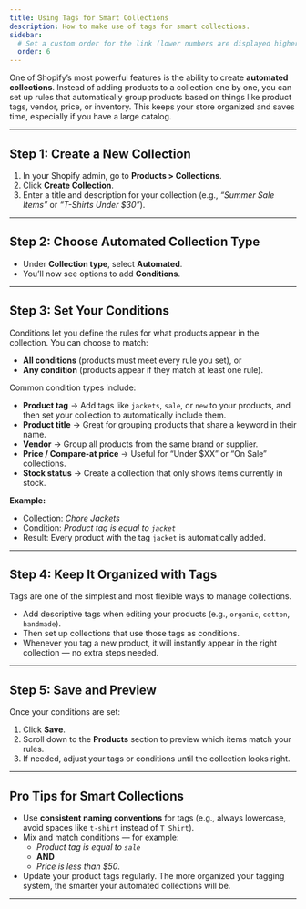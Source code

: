 ```yaml
---
title: Using Tags for Smart Collections
description: How to make use of tags for smart collections.
sidebar:
  # Set a custom order for the link (lower numbers are displayed higher up)
  order: 6
---
```


One of Shopify’s most powerful features is the ability to create **automated collections**. Instead of adding products to a collection one by one, you can set up rules that automatically group products based on things like product tags, vendor, price, or inventory. This keeps your store organized and saves time, especially if you have a large catalog.  

---

## Step 1: Create a New Collection  
1. In your Shopify admin, go to **Products > Collections**.  
2. Click **Create Collection**.  
3. Enter a title and description for your collection (e.g., *“Summer Sale Items”* or *“T-Shirts Under $30”*).  

---

## Step 2: Choose Automated Collection Type  
- Under **Collection type**, select **Automated**.  
- You’ll now see options to add **Conditions**.  

---

## Step 3: Set Your Conditions  
Conditions let you define the rules for what products appear in the collection. You can choose to match:  
- **All conditions** (products must meet every rule you set), or  
- **Any condition** (products appear if they match at least one rule).  

Common condition types include:  
- **Product tag** → Add tags like `jackets`, `sale`, or `new` to your products, and then set your collection to automatically include them.  
- **Product title** → Great for grouping products that share a keyword in their name.  
- **Vendor** → Group all products from the same brand or supplier.  
- **Price / Compare-at price** → Useful for “Under $XX” or “On Sale” collections.  
- **Stock status** → Create a collection that only shows items currently in stock.  

**Example:**  
- Collection: *Chore Jackets*  
- Condition: *Product tag is equal to `jacket`*  
- Result: Every product with the tag `jacket` is automatically added.  

---

## Step 4: Keep It Organized with Tags  
Tags are one of the simplest and most flexible ways to manage collections.  
- Add descriptive tags when editing your products (e.g., `organic`, `cotton`, `handmade`).  
- Then set up collections that use those tags as conditions.  
- Whenever you tag a new product, it will instantly appear in the right collection — no extra steps needed.  

---

## Step 5: Save and Preview  
Once your conditions are set:  
1. Click **Save**.  
2. Scroll down to the **Products** section to preview which items match your rules.  
3. If needed, adjust your tags or conditions until the collection looks right.  

---

## Pro Tips for Smart Collections  
- Use **consistent naming conventions** for tags (e.g., always lowercase, avoid spaces like `t-shirt` instead of `T Shirt`).  
- Mix and match conditions — for example:  
  - *Product tag is equal to `sale`*  
  - **AND**  
  - *Price is less than $50*.  
- Update your product tags regularly. The more organized your tagging system, the smarter your automated collections will be.  

---


